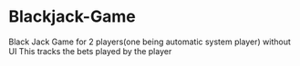 # Blackjack-Game
Black Jack Game for 2 players(one being automatic system player) without UI
This tracks the bets played by the player
